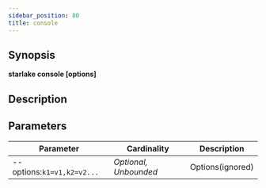 ```yaml
---
sidebar_position: 80
title: console
---
```



## Synopsis

**starlake console [options]**

## Description


## Parameters

Parameter|Cardinality|Description
---|---|---
--options:`k1=v1,k2=v2...`|*Optional, Unbounded*|Options(ignored)